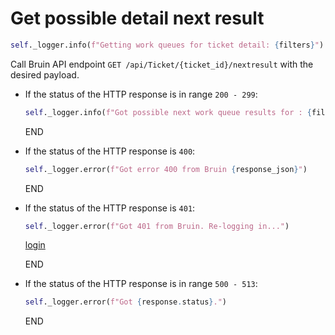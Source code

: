 # Get possible detail next result

```python
self._logger.info(f"Getting work queues for ticket detail: {filters}")
```

Call Bruin API endpoint `GET /api/Ticket/{ticket_id}/nextresult` with the desired payload.

* If the status of the HTTP response is in range `200 - 299`:
  ```python
  self._logger.info(f"Got possible next work queue results for : {filters}")
  ```
  END
 
* If the status of the HTTP response is `400`:
  ```python
  self._logger.error(f"Got error 400 from Bruin {response_json}")
  ```
  END

* If the status of the HTTP response is `401`:
  ```python
  self._logger.error(f"Got 401 from Bruin. Re-logging in...")
  ```
  [login](../../clients/bruin_client/login.md)

  END

* If the status of the HTTP response is in range `500 - 513`:
  ```python
  self._logger.error(f"Got {response.status}.")
  ```
  END